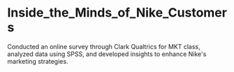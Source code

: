 # Inside_the_Minds_of_Nike_Customers
Conducted an online survey through Clark Qualtrics for MKT class, analyzed data using SPSS, and developed insights to enhance Nike's marketing strategies.
